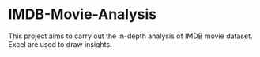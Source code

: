 # IMDB-Movie-Analysis
This project aims to carry out the in-depth analysis of IMDB movie dataset. Excel are used to draw insights.
